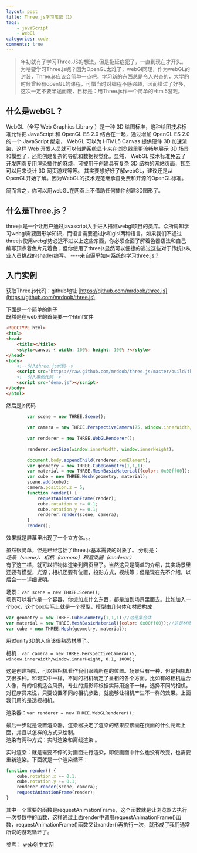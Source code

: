 ```yaml
---
layout: post
title: Three.js学习笔记（1）
tags: 
    - javaScript
    - webGl
categories: code
comments: true
---
```

> 年初就有了学习Three.JS的想法，但是拖延症犯了，一直到现在才开头。为啥要学习Three.js呢？因为OpenGL太难了，webGl同理，作为webGL的封装，Three.js应该会简单一点吧。学习新的东西总是令人兴奋的，大学的时候曾经有openGL的课程，可惜当时对编程不感兴趣，因而错过了好多，这次一定不要半途而废，目标是：用Three.js作一个简单的Html5游戏。

## 什么是webGL？  
WebGL（全写 Web Graphics Library ）是一种 3D 绘图标准，这种绘图技术标准允许把 JavaScript 和 OpenGL ES 2.0 结合在一起，通过增加 OpenGL ES 2.0 的一个 JavaScript 绑定， WebGL 可以为 HTML5 Canvas 提供硬件 3D 加速渲染，这样 Web 开发人员就可以借助系统显卡来在浏览器里更流畅地展示 3D 场景和模型了，还能创建复杂的导航和数据视觉化。显然， WebGL 技术标准免去了开发网页专用渲染插件的麻烦，可被用于创建具有复杂 3D 结构的网站页面，甚至可以用来设计 3D 网页游戏等等。 其实要想好好了解webGL，建议还是从OpenGL开始了解。因为WebGL的技术规范继承自免费和开源的OpenGL标准。  

简而言之，你可以用webGL在网页上不借助任何插件创建3D图形了。

## 什么是Three.js？  
threejs是一个让用户通过javascript入手进入搭建webgl项目的类库。众所周知学习webgl需要图形学知识，而语言需要通过js和glsl两种语言。如果我们不通过threejs使用webgl势必逃不过以上这些东西，你必须全面了解着色器语法和自己编写顶点着色片元着色；但你使用了threejs显然可以便捷的逃过这些对于传统js从业人员挑战的shader编写。  ----来自逼乎[如何系统的学习three.js？](https://www.zhihu.com/question/36367846?from=profile_question_card)

## 入门实例  

获取Three.js代码：github地址 [https://github.com/mrdoob/three.js](https://github.com/mrdoob/three.js)  

下面是一个简单的例子  
既然是在web里的首先要一个html文件
```html
<!DOCTYPE html>
<html>
<head>
    <title></title>
    <style>canvas { width: 100%; height: 100% }</style>
</head>
<body>
    <!--引入three.js代码-->
    <script src="https://raw.github.com/mrdoob/three.js/master/build/three.js"></script>
    <!--引入事例代码-->
    <script src="demo.js"></script>
</body>
</html>
```
然后是js代码
```javascript
        var scene = new THREE.Scene();
        
        var camera = new THREE.PerspectiveCamera(75, window.innerWidth/window.innerHeight, 0.1, 1000);
        
        var renderer = new THREE.WebGLRenderer();
        
        renderer.setSize(window.innerWidth, window.innerHeight);
        
        document.body.appendChild(renderer.domElement);
        var geometry = new THREE.CubeGeometry(1,1,1);
        var material = new THREE.MeshBasicMaterial({color: 0x00ff00});
        var cube = new THREE.Mesh(geometry, material); 
        scene.add(cube);
        camera.position.z = 5;
        function render() {
            requestAnimationFrame(render);
            cube.rotation.x += 0.1;
            cube.rotation.y += 0.1;
            renderer.render(scene, camera);
        }
        render();

```

效果就是屏幕里出现了一个立方体。。。

虽然很简单，但是已经包括了three.js基本需要的对象了。
分别是：   
*场景（scene）、相机（camera）和渲染器（renderer）*  
有了这三样，就可以把物体渲染到网页里了。当然这只是简单的介绍，其实场景里还要有模型，光源；相机还要有位置，投影方式，视线等；但是现在先不介绍，以后会一一详细说明。


场景：`var scene = new THREE.Scene();`  
场景可以看作是一个容器，你想加点什么东西，都是加到场景里面去。比如加入一个box，这个box实际上就是一个模型，模型由几何体和材质构成
```javascript
var geometry = new THREE.CubeGeometry(1,1,1);//这是集合体
var material = new THREE.MeshBasicMaterial({color: 0x00ff00});//这是材质
var cube = new THREE.Mesh(geometry, material); 
 ```
 用过unity3D的人应该很熟悉材质了。

相机：`var camera = new THREE.PerspectiveCamera(75, window.innerWidth/window.innerHeight, 0.1, 1000);`  

这是创建相机，可以把相机看作我们眼睛所在的位置。场景只有一种，但是相机却又很多种。和现实中一样，不同的相机确定了呈相的各个方面。比如有的相机适合人像，有的相机适合风景，专业的摄影师根据实际用途不一样，选择不同的相机。对程序员来说，只要设置不同的相机参数，就能够让相机产生不一样的效果。上面我们用的是透视相机。


渲染器：`var renderer = new THREE.WebGLRenderer();`

最后一步就是设置渲染器，渲染器决定了渲染的结果应该画在页面的什么元素上面，并且以怎样的方式来绘制。  
渲染有两种方式：实时渲染和离线渲染 。

实时渲染：就是需要不停的对画面进行渲染，即使画面中什么也没有改变，也需要重新渲染。下面就是一个渲染循环：
```javascript
function render() {
    cube.rotation.x += 0.1;
    cube.rotation.y += 0.1;
    renderer.render(scene, camera);
    requestAnimationFrame(render);
}
```
其中一个重要的函数是requestAnimationFrame，这个函数就是让浏览器去执行一次参数中的函数，这样通过上面render中调用requestAnimationFrame()函数，requestAnimationFrame()函数又让rander()再执行一次，就形成了我们通常所说的游戏循环了。

参考：
[webGl中文网](http://www.hewebgl.com/article/getarticle/50)








